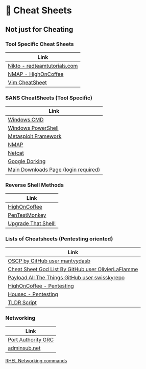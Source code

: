 # :page_with_curl: Cheat Sheets

## Not just for Cheating

### Tool Specific Cheat Sheets

Link |
-|
[Nikto - redteamtutorials.com](https://redteamtutorials.com/2018/10/24/nikto-cheatsheet/)|
[NMAP - HighOnCoffee](https://highon.coffee/blog/nmap-cheat-sheet/)|
[Vim CheatSheet](https://raw.githubusercontent.com/librarysteve/infosec_everything/master/lists/images/vim_cheatsheet.png) |

### SANS CheatSheets (Tool Specific)

Link |
-|
[Windows CMD](https://www.sans.org/security-resources/sec560/windows_command_line_sheet_v1.pdf)|
[Windows PowerShell](https://blogs.sans.org/pen-testing/files/2016/05/PowerShellCheatSheet_v41.pdf)|
[Metasploit Framework](https://www.sans.org/security-resources/sec560/misc_tools_sheet_v1.pdf)|
[NMAP](https://blogs.sans.org/pen-testing/files/2013/10/NmapCheatSheetv1.1.pdf)|
[Netcat](https://www.sans.org/security-resources/sec560/netcat_cheat_sheet_v1.pdf)|
[Google Dorking](https://www.sans.org/security-resources/GoogleCheatSheet.pdf)|
[Main Downloads Page (login required)](https://pen-testing.sans.org/resources/downloads)|

### Reverse Shell Methods

Link|
-|
[HighOnCoffee](https://highon.coffee/blog/reverse-shell-cheat-sheet/)|
[PenTestMonkey](http://pentestmonkey.net/cheat-sheet/shells/reverse-shell-cheat-sheet)|
[Upgrade That Shell!](https://blog.ropnop.com/upgrading-simple-shells-to-fully-interactive-ttys/)|
### Lists of Cheatsheets (Pentesting oriented)

Link |
-|
[OSCP by GitHub user mantvydasb](https://github.com/mantvydasb/Offensive-Security-OSCP-Cheatsheets)|
[Cheat Sheet God List By GitHub user OlivierLaFlamme](https://github.com/OlivierLaflamme/Cheatsheet-God)|
[Payload All The Things GitHub user swisskyrepo](https://github.com/swisskyrepo/PayloadsAllTheThings)|
[HighOnCoffee - Pentesting](https://highon.coffee/blog/penetration-testing-tools-cheat-sheet/)|
[Housec - Pentesting](https://hausec.com/pentesting-cheatsheet/)|
[TLDR Script](https://tldr.sh/)|

### Networking

Link|
-|
[Port Authority GRC](https://www.grc.com/PortDataHelp.htm)|
[adminsub.net](https://www.adminsub.net/tcp-udp-port-finder)|
[RHEL Networking commands](https://github.com/librarysteve/infosec_everything/blob/master/lists/images/rh_ip_command_cheatsheet_1214_jcs_print.pdf)
